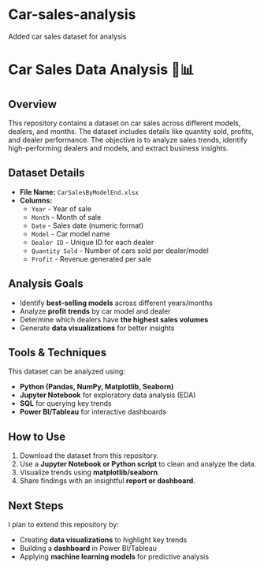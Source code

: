 # Car-sales-analysis
Added car sales dataset for analysis
# Car Sales Data Analysis 🚗📊  

## Overview  
This repository contains a dataset on car sales across different models, dealers, and months. The dataset includes details like quantity sold, profits, and dealer performance. The objective is to analyze sales trends, identify high-performing dealers and models, and extract business insights.

## Dataset Details  
- **File Name:** `CarSalesByModelEnd.xlsx`  
- **Columns:**  
  - `Year` - Year of sale  
  - `Month` - Month of sale  
  - `Date` - Sales date (numeric format)  
  - `Model` - Car model name  
  - `Dealer ID` - Unique ID for each dealer  
  - `Quantity Sold` - Number of cars sold per dealer/model  
  - `Profit` - Revenue generated per sale  

## Analysis Goals  
- Identify **best-selling models** across different years/months  
- Analyze **profit trends** by car model and dealer  
- Determine which dealers have **the highest sales volumes**  
- Generate **data visualizations** for better insights  

## Tools & Techniques  
This dataset can be analyzed using:
- **Python (Pandas, NumPy, Matplotlib, Seaborn)**  
- **Jupyter Notebook** for exploratory data analysis (EDA)  
- **SQL** for querying key trends  
- **Power BI/Tableau** for interactive dashboards  

## How to Use  
1. Download the dataset from this repository.  
2. Use a **Jupyter Notebook or Python script** to clean and analyze the data.  
3. Visualize trends using **matplotlib/seaborn**.  
4. Share findings with an insightful **report or dashboard**.  

## Next Steps  
I plan to extend this repository by:
- Creating **data visualizations** to highlight key trends  
- Building a **dashboard** in Power BI/Tableau  
- Applying **machine learning models** for predictive analysis  
